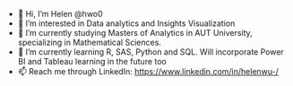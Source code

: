 - 👋 Hi, I’m Helen @hwo0
- 👀 I’m interested in Data analytics and Insights Visualization
- 🌱 I’m currently studying Masters of Analytics in AUT University, specializing in Mathematical Sciences.
- 💞️ I’m currently learning R, SAS, Python and SQL. Will incorporate Power BI and Tableau learning in the future too
- 📫 Reach me through LinkedIn: https://www.linkedin.com/in/helenwu-/
<!---
hwo0/hwo0 is a ✨ special ✨ repository because its `README.md` (this file) appears on your GitHub profile.
You can click the Preview link to take a look at your changes.
--->

